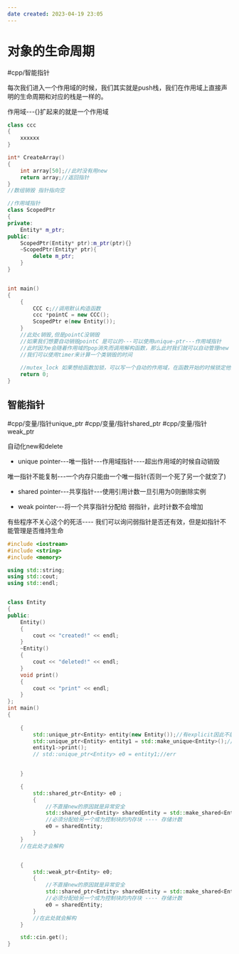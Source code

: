 ```yaml
---
date created: 2023-04-19 23:05
---
```


# 对象的生命周期

#cpp/智能指针

每次我们进入一个作用域的时候，我们其实就是push栈，我们在作用域上直接声明的生命周期和对应的栈是一样的。

作用域---{}扩起来的就是一个作用域

```c++
class ccc
{
    xxxxxx
}

int* CreateArray()
{
    int array[50];//此时没有用new
    return array;//返回指针
}
//数组销毁 指针指向空

//作用域指针
class ScopedPtr
{
private:
    Entity* m_ptr;
public:
    ScopedPtr(Entity* ptr):m_ptr(ptr){}
    ~ScopedPtr(Entity* ptr){
        delete m_ptr;
    }
}


int main()
{
    {
        CCC c;//调用默认构造函数
        ccc *pointC = new CCC();
        ScopedPtr e(new Entity());
    }
    //此处c销毁,但是pointC没销毁
    //如果我们想要自动销毁pointC 是可以的---可以使用unique-ptr---作用域指针
    //此时因为e会随着作用域的pop消失而调用解构函数，那么此时我们就可以自动管理new Entity()
    //我们可以使用timer来计算一个类销毁的时间
    
    //mutex_lock 如果想给函数加锁，可以写一个自动的作用域，在函数开始的时候锁定他，然后在结束时解锁
    return 0;
}
```

## 智能指针
#cpp/变量/指针unique_ptr 
#cpp/变量/指针shared_ptr 
#cpp/变量/指针weak_ptr

自动化new和delete

- unique pointer---唯一指针---作用域指针----超出作用域的时候自动销毁

唯一指针不能复制---一个内存只能由一个唯一指针(否则一个死了另一个就空了)

- shared pointer---共享指针---使用引用计数一旦引用为0则删除实例

- weak pointer---将一个共享指针分配给 弱指针，此时计数不会增加

有些程序不关心这个的死活---- 我们可以询问弱指针是否还有效，但是如指针不能管理是否维持生命

```c++
#include <iostream>
#include <string>
#include <memory>

using std::string;
using std::cout;
using std::endl;


class Entity
{
public:
	Entity()
	{
		cout << "created!" << endl;
	}
	~Entity()
	{
		cout << "deleted!" << endl;
	}
	void print()
	{
		cout << "print" << endl;
	}
};
int main()
{
	
	{
		std::unique_ptr<Entity> entity(new Entity());//有explicit因此不能隐式转化
		std::unique_ptr<Entity> entity1 = std::make_unique<Entity>();//首选这种方式----因为异常安全---如果构造函数出错，我们不会有一个空悬指针
		entity1->print();
		// std::unique_ptr<Entity> e0 = entity1;//err

		
	}

	{
		std::shared_ptr<Entity> e0 ;
		{
			//不直接new的原因就是异常安全
			std::shared_ptr<Entity> sharedEntity = std::make_shared<Entity>();
			//必须分配给另一个成为控制块的内存块 ---- 存储计数
			e0 = sharedEntity;
		}
	}
	//在此处才会解构


	{
		std::weak_ptr<Entity> e0;
		{
			//不直接new的原因就是异常安全
			std::shared_ptr<Entity> sharedEntity = std::make_shared<Entity>();
			//必须分配给另一个成为控制块的内存块 ---- 存储计数
			e0 = sharedEntity;   
		}
		//在此处就会解构
	}

	std::cin.get();
}

```

